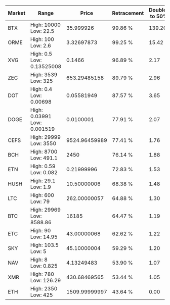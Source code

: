 | Market | Range | Price| Retracement | Doubles to 50% |
| --- | --- | --- | --- | --- |
| BTX | High: 10000<br />Low: 22.5 | 35.999926 | 99.86 % | 139.20 |
| ORME | High: 100<br />Low: 2.6 | 3.32697873 | 99.25 % | 15.42 |
| XVG | High: 0.5<br />Low: 0.13525008 | 0.1466 | 96.89 % | 2.17 |
| ZEC | High: 3539<br />Low: 325 | 653.29485158 | 89.79 % | 2.96 |
| DOT | High: 0.4<br />Low: 0.00698 | 0.05581949 | 87.57 % | 3.65 |
| DOGE | High: 0.03991<br />Low: 0.001519 | 0.0100001 | 77.91 % | 2.07 |
| CEFS | High: 29999<br />Low: 3550 | 9524.96459989 | 77.41 % | 1.76 |
| BCH | High: 8700<br />Low: 491.1 | 2450 | 76.14 % | 1.88 |
| ETN | High: 0.59<br />Low: 0.082 | 0.21999996 | 72.83 % | 1.53 |
| HUSH | High: 29.1<br />Low: 1.9 | 10.50000006 | 68.38 % | 1.48 |
| LTC | High: 600<br />Low: 79 | 262.00000057 | 64.88 % | 1.30 |
| BTC | High: 29969<br />Low: 8588.86 | 16185 | 64.47 % | 1.19 |
| ETC | High: 90<br />Low: 14.95 | 43.00000068 | 62.62 % | 1.22 |
| SKY | High: 103.5<br />Low: 5 | 45.10000004 | 59.29 % | 1.20 |
| NAV | High: 8<br />Low: 0.825 | 4.13249483 | 53.90 % | 1.07 |
| XMR | High: 780<br />Low: 126.29 | 430.68469565 | 53.44 % | 1.05 |
| ETH | High: 2350<br />Low: 425 | 1509.99999997 | 43.64 % | 0.00 |
